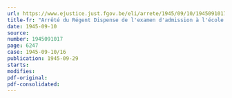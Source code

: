 ```yaml
---
url: https://www.ejustice.just.fgov.be/eli/arrete/1945/09/10/1945091017/justel
title-fr: "Arrêté du Régent Dispense de l'examen d'admission à l'école normale moyenne aux candidats porteurs du diplôme d'instituteur(trice) qui ont subi avec succès les épreuves de première candidature dans un institut universitaire de pédagogie"
date: 1945-09-10
source:
number: 1945091017
page: 6247
case: 1945-09-10/16
publication: 1945-09-29
starts:
modifies:
pdf-original:
pdf-consolidated:
---
```


